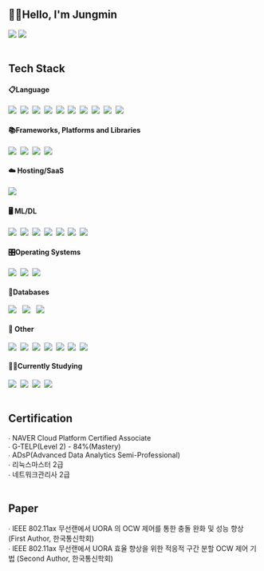 <h2>🙋‍♂️Hello, I'm Jungmin</h2>
<div>
<a href="https://velog.io/@urban-jungle/posts"><img src="https://img.shields.io/badge/velog-20C997?style=for-the-badge&logo=velog&logoColor=white"/></a>
<a href="mailto:ljmtt2000@gmail.com"><img src="https://img.shields.io/badge/Gmail-D14836?style=for-the-badge&logo=gmail&logoColor=white"/></a>
</div>

<br/>
<div>
    <h2>Tech Stack</h2>
    <div>
      <h4>📋Language</h4>
	<img src="https://img.shields.io/badge/C++-00599C?style=for-the-badge&logo=cplusplus&logoColor=white" />&nbsp
	<img src="https://img.shields.io/badge/python-3670A0?style=for-the-badge&logo=python&logoColor=ffdd54" />&nbsp
	<img src="https://img.shields.io/badge/c-%2300599C.svg?style=for-the-badge&logo=c&logoColor=white" />&nbsp
	<img src="https://img.shields.io/badge/Matlab-0076A8?style=for-the-badge&logo=matlab&logoColor=white" />&nbsp
	<img src="https://img.shields.io/badge/javascript-%23323330.svg?style=for-the-badge&logo=javascript&logoColor=%23F7DF1E" />&nbsp
	<img src="https://img.shields.io/badge/html5-E34F26?style=for-the-badge&logo=html5&logoColor=white" />&nbsp
	<img src="https://img.shields.io/badge/css-1572B6?style=for-the-badge&logo=css3&logoColor=white" />&nbsp
	<img src="https://img.shields.io/badge/PHP-777BB4?style=for-the-badge&logo=php&logoColor=white"/>&nbsp
	<img src="https://img.shields.io/badge/yaml-%23ffffff.svg?style=for-the-badge&logo=yaml&logoColor=151515"/>&nbsp
	<img src="https://img.shields.io/badge/PowerShell-%235391FE.svg?style=for-the-badge&logo=powershell&logoColor=white"/>&nbsp
      <h4>📚Frameworks, Platforms and Libraries</h4>
	<img src="https://img.shields.io/badge/flask-000000?style=for-the-badge&logo=flask&logoColor=white" />&nbsp
	<img src="https://img.shields.io/badge/React-61DAFB?style=for-the-badge&logo=React&logoColor=white" />&nbsp
	<img src="https://img.shields.io/badge/opencv-%23white.svg?style=for-the-badge&logo=opencv&logoColor=white" />&nbsp
	<img src="https://img.shields.io/badge/jinja-white.svg?style=for-the-badge&logo=jinja&logoColor=black" />&nbsp
      <h4>☁️ Hosting/SaaS</h4>
	<img src="https://img.shields.io/badge/AWS-%23FF9900.svg?style=for-the-badge&logo=amazon-aws&logoColor=white"/> &nbsp
      <h4>🖥️ ML/DL</h4>
	<img src="https://img.shields.io/badge/Keras-%23D00000.svg?style=for-the-badge&logo=Keras&logoColor=white" />&nbsp
	<img src="https://img.shields.io/badge/Matplotlib-00599C?style=for-the-badge&logo=Matplotlib&logoColor=white" />&nbsp
	<img src="https://img.shields.io/badge/numpy-%23013243.svg?style=for-the-badge&logo=numpy&logoColor=white" />&nbsp
	<img src="https://img.shields.io/badge/pandas-%23150458.svg?style=for-the-badge&logo=pandas&logoColor=white" />&nbsp
	<img src="https://img.shields.io/badge/-PyTorch-E34F26?style=for-the-badge&logo=PyTorch&logoColor=white"/>&nbsp
	<img src="https://img.shields.io/badge/scikit--learn-%23F7931E.svg?style=for-the-badge&logo=scikit-learn&logoColor=white"/>&nbsp
	<img src="https://img.shields.io/badge/TensorFlow-%23FF6F00.svg?style=for-the-badge&logo=TensorFlow&logoColor=white"/>&nbsp
      <h4>🎛️Operating Systems</h4>
	<img src="https://img.shields.io/badge/linux-FCC624?style=for-the-badge&logo=linux&logoColor=black" />&nbsp
	<img src="https://img.shields.io/badge/Ubuntu-E95420?style=for-the-badge&logo=ubuntu&logoColor=white" />&nbsp
	<img src="https://img.shields.io/badge/-Rocky%20Linux-%2310B981?style=for-the-badge&logo=rockylinux&logoColor=white" />&nbsp
      <h4>💾Databases</h4>
	<img src="https://img.shields.io/badge/mysql-4479A1?style=for-the-badge&logo=mysql&logoColor=white"/> &nbsp
	<img src="https://img.shields.io/badge/MongoDB-%234ea94b.svg?style=for-the-badge&logo=mongodb&logoColor=white"/> &nbsp
	<img src="https://img.shields.io/badge/MariaDB-003545?style=for-the-badge&logo=mariaDB&logoColor=white"/> &nbsp
      <h4>🥅 Other</h4>
	<img src="https://img.shields.io/badge/ansible-%231A1918.svg?style=for-the-badge&logo=ansible&logoColor=white"/>&nbsp
	<img src="https://img.shields.io/badge/terraform-%235835CC.svg?style=for-the-badge&logo=terraform&logoColor=white" />&nbsp
	<img src="https://img.shields.io/badge/cisco-%23049fd9.svg?style=for-the-badge&logo=cisco&logoColor=black"/>&nbsp
	<img src="https://img.shields.io/badge/grafana-%23F46800.svg?style=for-the-badge&logo=grafana&logoColor=white"/>&nbsp
	<img src="https://img.shields.io/badge/Prometheus-E6522C?style=for-the-badge&logo=Prometheus&logoColor=white"/>&nbsp
	<img src="https://img.shields.io/badge/jira-%230A0FFF.svg?style=for-the-badge&logo=jira&logoColor=white"/>&nbsp
	<img src="https://img.shields.io/badge/Slack-4A154B?style=for-the-badge&logo=slack&logoColor=white"/>&nbsp
      <h4>✍🏻Currently Studying</h4>
	<img src="https://img.shields.io/badge/java-%23ED8B00.svg?style=for-the-badge&logo=openjdk&logoColor=white" />&nbsp
	<img src="https://img.shields.io/badge/Spring-6DB33F?style=for-the-badge&logo=Spring&logoColor=white"/>&nbsp
	<img src="https://img.shields.io/badge/Docker-2496ED?style=for-the-badge&logo=docker&logoColor=white" />&nbsp
	<img src="https://img.shields.io/badge/Kubernetes-326CE5?style=for-the-badge&logo=Kubernetes&logoColor=white" />&nbsp
    </div>
</div>
<br/>

<div>
<h2>Certification</h2>
∙ NAVER Cloud Platform Certified Associate <br/>
∙ G-TELP(Level 2) - 84%(Mastery) <br/>
∙ ADsP(Advanced Data Analytics Semi-Professional) <br/>
∙ 리눅스마스터 2급 <br/>
∙ 네트워크관리사 2급 <br/>
</div>
<br/>

<div>
<h2>Paper</h2>
∙ IEEE 802.11ax 무선랜에서 UORA 의 OCW 제어를 통한 충돌 완화 및 성능 향상 (First Author, 한국통신학회)<br/>
∙ IEEE 802.11ax 무선랜에서 UORA 효율 향상을 위한 적응적 구간 분할 OCW 제어 기법 (Second Author, 한국통신학회)<br/>
</div>

